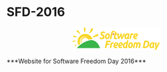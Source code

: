 
# SFD-2016
<p align="center">
<img src="images/logo.png">
</p>
***Website for Software Freedom Day 2016***
